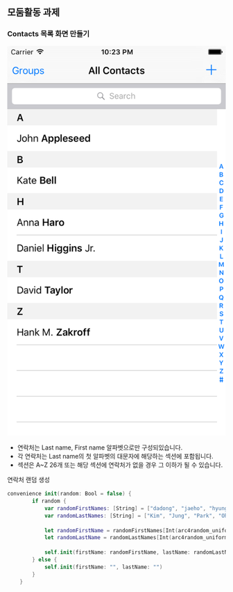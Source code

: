 ## 모둠활동 과제

### Contacts 목록 화면 만들기

![img_contacts](images/img_contacts.png)

* 연락처는 Last name, First name 알파벳으로만 구성되있습니다.
* 각 연락처는 Last name의 첫 알파벳의 대문자에 해당하는 섹션에 포함됩니다.
* 섹션은 A~Z 26개 또는 해당 섹션에 연락처가 없을 경우 그 이하가 될 수 있습니다.

연락처 랜덤 생성
```swift
convenience init(random: Bool = false) {
        if random {
            var randomFirstNames: [String] = ["dadong", "jaeho", "hyungjun", "hyunmin", "daigen", "aaron", "abdul", "austin", "jack", "justin", "codie"]
            var randomLastNames: [String] = ["Kim", "Jung", "Park", "Oh", "Sohn", "Lee", "Ryu", "Smith", "Adams", "White", "Harris", "Martin", "Gracia", "Martinez", "Robinson", "Clark", "Wilson", "Jones", "Taylor", "Gray", "King", "Baker", "Carter" ,"Perez"]
            
            let randomFirstName = randomFirstNames[Int(arc4random_uniform(UInt32(randomFirstNames.count-1)))]
            let randomLastName = randomLastNames[Int(arc4random_uniform(UInt32(randomLastNames.count-1)))]
            
            self.init(firstName: randomFirstName, lastName: randomLastName)
        } else {
            self.init(firstName: "", lastName: "")
        }
    }
```